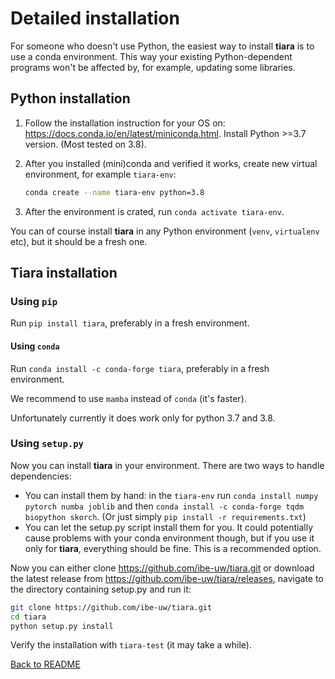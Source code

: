 # Detailed installation

For someone who doesn't use Python, the easiest way to install **tiara** is to use a conda environment.
This way your existing Python-dependent programs won't be affected by, for example, updating some libraries.

## Python installation

1. Follow the installation instruction for your OS on: https://docs.conda.io/en/latest/miniconda.html. 
Install Python >=3.7 version. (Most tested on 3.8).

2. After you installed (mini)conda and verified it works, create new virtual environment, for example `tiara-env`:
    ```bash
    conda create --name tiara-env python=3.8
    ```
3. After the environment is crated, run `conda activate tiara-env`.

You can of course install **tiara** in any Python environment (`venv`, `virtualenv` etc),
but it should be a fresh one.


## **Tiara** installation

### Using `pip`

Run `pip install tiara`, preferably in a fresh environment.

#### Using `conda`

Run `conda install -c conda-forge tiara`, preferably in a fresh environment. 

We recommend to use `mamba` instead of `conda` (it's faster).

Unfortunately currently it does work only for python 3.7 and 3.8.

### Using `setup.py`

Now you can install **tiara** in your environment. There are two ways to handle dependencies:
- You can install them by hand: in the `tiara-env` run `conda install numpy pytorch numba joblib` 
and then `conda install -c conda-forge tqdm biopython skorch`. 
(Or just simply `pip install -r requirements.txt`)
- You can let the setup.py script install them for you.
It could potentially cause problems with your conda environment though, 
but if you use it only for **tiara**, everything should be fine. This is a recommended option.

Now you can either clone https://github.com/ibe-uw/tiara.git or download the latest release from 
https://github.com/ibe-uw/tiara/releases, navigate to the directory containing setup.py and run it:

```bash
git clone https://github.com/ibe-uw/tiara.git
cd tiara
python setup.py install
```

Verify the installation with `tiara-test` (it may take a while).

[Back to README](README.md)

